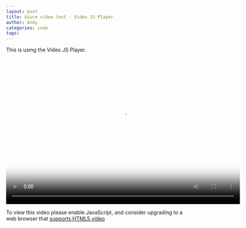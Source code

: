 ```yaml
---
layout: post
title: Azure video test - Video JS Player
author: Andy
categories: code
tags:
---
```


<link href="http://vjs.zencdn.net/5.16.0/video-js.css" rel="stylesheet">
<script src="http://vjs.zencdn.net/ie8/1.1.2/videojs-ie8.min.js"></script>

This is using the Video JS Player.

  <video id="my-video" class="video-js" controls preload="auto" width="640" height="400"
  poster="https://andycookreadify.blob.core.windows.net/asset-9898b21b-c000-4267-b74f-4ef8b6627d2c/Protest_000001.jpg?sv=2015-07-08&sr=c&si=9fbc2787-afe5-47a2-a5f2-23a48f14fc45&sig=uVOcPdAmOyntNpmV4A%2BMCRSZAQ0Hfy93ybLrsGoxQYk%3D&st=2017-02-13T04%3A14%3A07Z&se=2117-02-13T04%3A14%3A07Z" data-setup="{}">
    <source src="http://andycookreadify.streaming.mediaservices.windows.net/cd9b2438-f079-412c-b302-f50766d6a27f/Protest_videostabilization.ism/manifest"  type="application/vnd.ms-sstr+xml">
    <p class="vjs-no-js">
      To view this video please enable JavaScript, and consider upgrading to a web browser that
      <a href="http://videojs.com/html5-video-support/" target="_blank">supports HTML5 video</a>
    </p>
  </video>

  <script src="http://vjs.zencdn.net/5.16.0/video.js"></script>

